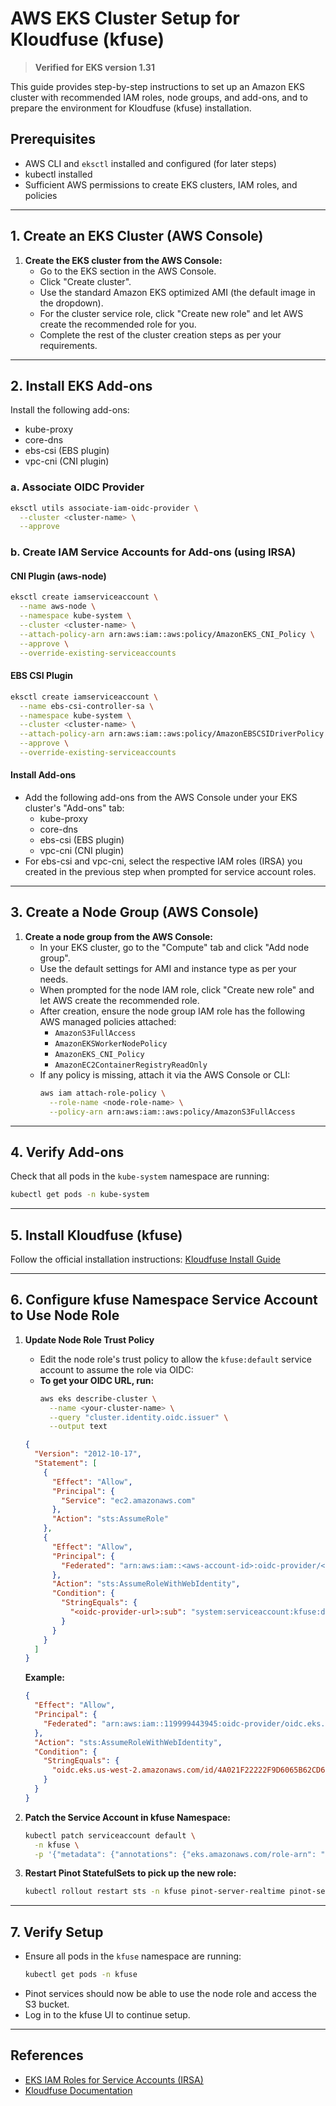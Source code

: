 # AWS EKS Cluster Setup for Kloudfuse (kfuse)

> **Verified for EKS version 1.31**

This guide provides step-by-step instructions to set up an Amazon EKS cluster with recommended IAM roles, node groups, and add-ons, and to prepare the environment for Kloudfuse (kfuse) installation.

## Prerequisites
- AWS CLI and `eksctl` installed and configured (for later steps)
- kubectl installed
- Sufficient AWS permissions to create EKS clusters, IAM roles, and policies

---

## 1. Create an EKS Cluster (AWS Console)

1. **Create the EKS cluster from the AWS Console:**
   - Go to the EKS section in the AWS Console.
   - Click "Create cluster".
   - Use the standard Amazon EKS optimized AMI (the default image in the dropdown).
   - For the cluster service role, click "Create new role" and let AWS create the recommended role for you.
   - Complete the rest of the cluster creation steps as per your requirements.

---

## 2. Install EKS Add-ons

Install the following add-ons:
- kube-proxy
- core-dns
- ebs-csi (EBS plugin)
- vpc-cni (CNI plugin)

### a. Associate OIDC Provider

```sh
eksctl utils associate-iam-oidc-provider \
  --cluster <cluster-name> \
  --approve
```

### b. Create IAM Service Accounts for Add-ons (using IRSA)

#### CNI Plugin (aws-node)
```sh
eksctl create iamserviceaccount \
  --name aws-node \
  --namespace kube-system \
  --cluster <cluster-name> \
  --attach-policy-arn arn:aws:iam::aws:policy/AmazonEKS_CNI_Policy \
  --approve \
  --override-existing-serviceaccounts
```

#### EBS CSI Plugin
```sh
eksctl create iamserviceaccount \
  --name ebs-csi-controller-sa \
  --namespace kube-system \
  --cluster <cluster-name> \
  --attach-policy-arn arn:aws:iam::aws:policy/AmazonEBSCSIDriverPolicy \
  --approve \
  --override-existing-serviceaccounts
```

#### Install Add-ons
- Add the following add-ons from the AWS Console under your EKS cluster's "Add-ons" tab:
  - kube-proxy
  - core-dns
  - ebs-csi (EBS plugin)
  - vpc-cni (CNI plugin)
- For ebs-csi and vpc-cni, select the respective IAM roles (IRSA) you created in the previous step when prompted for service account roles.

---

## 3. Create a Node Group (AWS Console)

1. **Create a node group from the AWS Console:**
   - In your EKS cluster, go to the "Compute" tab and click "Add node group".
   - Use the default settings for AMI and instance type as per your needs.
   - When prompted for the node IAM role, click "Create new role" and let AWS create the recommended role.
   - After creation, ensure the node group IAM role has the following AWS managed policies attached:
     - `AmazonS3FullAccess`
     - `AmazonEKSWorkerNodePolicy`
     - `AmazonEKS_CNI_Policy`
     - `AmazonEC2ContainerRegistryReadOnly`
   - If any policy is missing, attach it via the AWS Console or CLI:
     ```sh
     aws iam attach-role-policy \
       --role-name <node-role-name> \
       --policy-arn arn:aws:iam::aws:policy/AmazonS3FullAccess
     ```

---

## 4. Verify Add-ons

Check that all pods in the `kube-system` namespace are running:
```sh
kubectl get pods -n kube-system
```

---

## 5. Install Kloudfuse (kfuse)

Follow the official installation instructions: [Kloudfuse Install Guide](https://docs.kloudfuse.com/platform/latest/install/)

---

## 6. Configure kfuse Namespace Service Account to Use Node Role

1. **Update Node Role Trust Policy**
   - Edit the node role's trust policy to allow the `kfuse:default` service account to assume the role via OIDC:
   - **To get your OIDC URL, run:**
     ```sh
     aws eks describe-cluster \
       --name <your-cluster-name> \
       --query "cluster.identity.oidc.issuer" \
       --output text
     ```
   ```json
   {
     "Version": "2012-10-17",
     "Statement": [
       {
         "Effect": "Allow",
         "Principal": {
           "Service": "ec2.amazonaws.com"
         },
         "Action": "sts:AssumeRole"
       },
       {
         "Effect": "Allow",
         "Principal": {
           "Federated": "arn:aws:iam::<aws-account-id>:oidc-provider/<oidc-provider-url>"
         },
         "Action": "sts:AssumeRoleWithWebIdentity",
         "Condition": {
           "StringEquals": {
             "<oidc-provider-url>:sub": "system:serviceaccount:kfuse:default"
           }
         }
       }
     ]
   }
   ```

   **Example:**
   ```json
   {
     "Effect": "Allow",
     "Principal": {
       "Federated": "arn:aws:iam::119999443945:oidc-provider/oidc.eks.us-west-2.amazonaws.com/id/4A021F22222F9D6065B62CD6666B09A9"
     },
     "Action": "sts:AssumeRoleWithWebIdentity",
     "Condition": {
       "StringEquals": {
         "oidc.eks.us-west-2.amazonaws.com/id/4A021F22222F9D6065B62CD6666B09A9:sub": "system:serviceaccount:kfuse:default"
       }
     }
   }
   ```

2. **Patch the Service Account in kfuse Namespace:**
   ```sh
   kubectl patch serviceaccount default \
     -n kfuse \
     -p '{"metadata": {"annotations": {"eks.amazonaws.com/role-arn": "<arn of node role>"}}}'
   ```

3. **Restart Pinot StatefulSets to pick up the new role:**
   ```sh
   kubectl rollout restart sts -n kfuse pinot-server-realtime pinot-server-offline pinot-controller
   ```

---

## 7. Verify Setup

- Ensure all pods in the `kfuse` namespace are running:
  ```sh
  kubectl get pods -n kfuse
  ```
- Pinot services should now be able to use the node role and access the S3 bucket.
- Log in to the kfuse UI to continue setup.

---

## References
- [EKS IAM Roles for Service Accounts (IRSA)](https://docs.aws.amazon.com/eks/latest/userguide/iam-roles-for-service-accounts.html)
- [Kloudfuse Documentation](https://docs.kloudfuse.com/platform/latest/install/)
